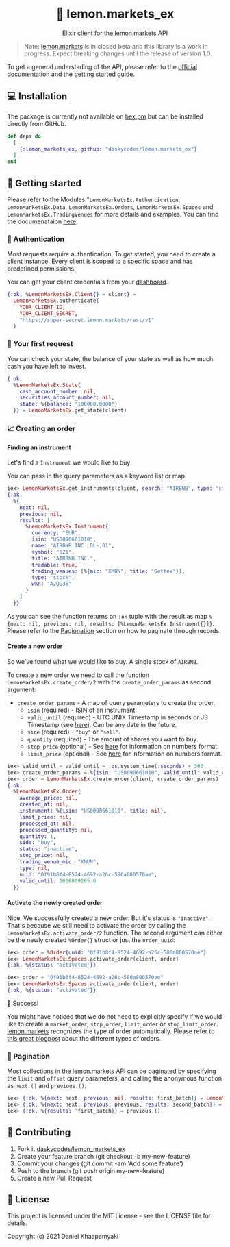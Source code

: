 <h1 align="center">
  🍋 lemon.markets_ex
</h1>
<p align="center">Elixir client for the <a href="https://lemon.markets">lemon.markets</a> API</p>


> Note: [lemon.markets](https://lemon.markets) is in closed beta and this library is a work in progress. Expect breaking changes until the release of version 1.0.

To get a general understading of the API, please refer to the [official documentation](https://docs.lemon.markets) and the [getting started guide](https://docs.lemon.markets/signing-up-getting-access).

## 💻 Installation

The package is currently not available on [hex.pm](https://hex.pm) but can be installed directly from GitHub.

```elixir
def deps do
  [
    {:lemon_markets_ex, github: "daskycodes/lemon.markets_ex"}
  ]
end
```

## 🚀 Getting started


Please refer to the Modules "`LemonMarketsEx.Authentication`, `LemonMarketsEx.Data`, `LemonMarketsEx.Orders`, `LemonMarketsEx.Spaces` and `LemonMarketsEx.TradingVenues` for more details and examples. You can find the documenataion [here](https://daskycodes.github.io/lemon.markets_ex).

### 🔐 Authentication

Most requests require authentication. To get started, you need to create a client instance.
Every client is scoped to a specific space and has predefined permissions.

You can get your client credentials from your [dashboard](https://dashboard.lemon.markets).

```elixir
{:ok, %LemonMarketsEx.Client{} = client} =
  LemonMarketsEx.authenticate(
    YOUR_CLIENT_ID,
    YOUR_CLIENT_SECRET,
    "https://super-secret.lemon.markets/rest/v1"
  )
```

### 🏦 Your first request

You can check your state, the balance of your state as well as how much cash you have left to invest.

```elixir
{:ok,
  %LemonMarketsEx.State{
    cash_account_number: nil,
    securities_account_number: nil,
    state: %{balance: "100000.0000"}
  }} = LemonMarketsEx.get_state(client)
```

### 📈 Creating an order

#### Finding an instrument

Let's find a `Instrument` we would like to buy:

You can pass in the query parameters as a keyword list or map.

```elixir
iex> LemonMarketsEx.get_instruments(client, search: "AIRBNB", type: "stock")
{:ok,
  %{
    next: nil,
    previous: nil,
    results: [
      %LemonMarketsEx.Instrument{
        currency: "EUR",
        isin: "US0090661010",
        name: "AIRBNB INC. DL-,01",
        symbol: "6Z1",
        title: "AIRBNB INC.",
        tradable: true,
        trading_venues: [%{mic: "XMUN", title: "Gettex"}],
        type: "stock",
        wkn: "A2QG35"
      }
    ]
  }}
```

As you can see the function returns an `:ok` tuple with the result as map `%{next: nil, previous: nil, results: [%LemonMarketsEx.Instrument{}]}`. Please refer to the [Pagionation](#pagination) section on how to paginate through records.

#### Create a new order

So we've found what we would like to buy. A single stock of `AIRBNB`.

To create a new order we need to call the function `LemonMarketsEx.create_order/2` with the `create_order_params` as second argument:

* `create_order_params` - A map of query parameters to create the order.
  * `isin` (required) - ISIN of an instrument.
  * `valid_until` (required) - UTC UNIX Timestamp in seconds or JS Timestamp (see [here](https://docs.lemon.markets/pagination-numbers)). Can be any date in the future.
  * `side` (required) - `"buy"` or `"sell"`.
  * `quantity` (required) - The amount of shares you want to buy.
  * `stop_price` (optional) - See [here](https://docs.lemon.markets/pagination-numbers) for information on numbers format.
  * `limit_price` (optional) - See [here](https://docs.lemon.markets/pagination-numbers) for information on numbers format.

```elixir
iex> valid_until = valid_until = :os.system_time(:seconds) + 360
iex> create_order_params = %{isin: "US0090661010", valid_until: valid_until, side: "buy", quantity: 1}
iex> order = LemonMarketsEx.create_order(client, create_order_params)
{:ok,
  %LemonMarketsEx.Order{
    average_price: nil,
    created_at: nil,
    instrument: %{isin: "US0090661010", title: nil},
    limit_price: nil,
    processed_at: nil,
    processed_quantity: nil,
    quantity: 1,
    side: "buy",
    status: "inactive",
    stop_price: nil,
    trading_venue_mic: "XMUN",
    type: nil,
    uuid: "0f91b8f4-8524-4692-a26c-586a800570ae",
    valid_until: 1626809265.0
  }}
```

#### Activate the newly created order

Nice. We successfully created a new order. But it's status is `"inactive"`. That's because we still need to activate the order by calling the `LemonMarketsEx.activate_order/2` function.
The second argument can either be the newly created `%Order{}` struct or just the `order_uuid`:

```elixir
iex> order = %Order{uuid: "0f91b8f4-8524-4692-a26c-586a800570ae"}
iex> LemonMarketsEx.Spaces.activate_order(client, order)
{:ok, %{status: "activated"}}

iex> order = "0f91b8f4-8524-4692-a26c-586a800570ae"
iex> LemonMarketsEx.Spaces.activate_order(client, order)
{:ok, %{status: "activated"}}
```

🥳 Success!

You might have noticed that we do not need to explicitly specify if we would like to create a `market_order`, `stop_order`, `limit_order` or `stop_limit_order`. [lemon.markets](https://lemon.markets) recognizes the type of order automatically. Please refer to [this great blogpost](https://medium.com/lemon-markets/order-types-at-lemon-markets-explained-a52c39852917) about the different types of orders.

### 📄 Pagination

Most collections in the [lemon.markets](https://lemon.markets) API can be paginated by specifying the `limit` and `offset` query parameters, and calling the anonymous function as `next.()` and `previous.()`:

```elixir
iex> {:ok, %{next: next, previous: nil, results: first_batch}} = LemonMarketsEx.get_instruments(client, search: "AIR", type: "stock", limit: 3)
iex> {:ok, %{next: next, previous: previous, results: second_batch}} = next.()
iex> {:ok, %{results: ^first_batch}} = previous.()
```

## 🤝 Contributing

1. Fork it [daskycodes/lemon_markets_ex](https://github.com/daskycodes/lemon_markets_ex)
2. Create your feature branch (git checkout -b my-new-feature)
3. Commit your changes (git commit -am 'Add some feature')
4. Push to the branch (git push origin my-new-feature)
5. Create a new Pull Request

## 📝 License

This project is licensed under the MIT License - see the LICENSE file for details.

Copyright (c) 2021 Daniel Khaapamyaki
